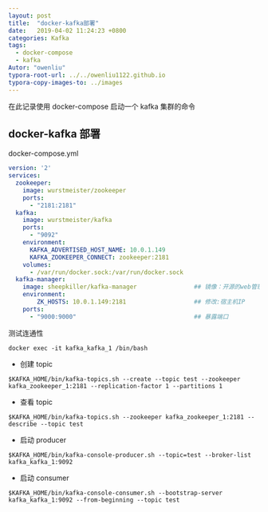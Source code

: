 ```yaml
---
layout: post
title:  "docker-kafka部署"
date:   2019-04-02 11:24:23 +0800
categories: Kafka
tags: 
  - docker-compose
  - kafka
Autor: "owenliu"
typora-root-url: ../../owenliu1122.github.io
typora-copy-images-to: ../images
---
```

在此记录使用 docker-compose 启动一个 kafka 集群的命令

## docker-kafka 部署

docker-compose.yml

``` yaml
version: '2'
services:
  zookeeper:
    image: wurstmeister/zookeeper
    ports:
      - "2181:2181"
  kafka:
    image: wurstmeister/kafka
    ports:
      - "9092"
    environment:
      KAFKA_ADVERTISED_HOST_NAME: 10.0.1.149
      KAFKA_ZOOKEEPER_CONNECT: zookeeper:2181
    volumes:
      - /var/run/docker.sock:/var/run/docker.sock
  kafka-manager:
    image: sheepkiller/kafka-manager                ## 镜像：开源的web管理kafka集群的界面
    environment:
        ZK_HOSTS: 10.0.1.149:2181                   ## 修改:宿主机IP
    ports:
      - "9000:9000"                                 ## 暴露端口
```

测试连通性

``` shell
docker exec -it kafka_kafka_1 /bin/bash
```

- 创建 topic

``` shell
$KAFKA_HOME/bin/kafka-topics.sh --create --topic test --zookeeper kafka_zookeeper_1:2181 --replication-factor 1 --partitions 1
```

- 查看 topic

``` shell
$KAFKA_HOME/bin/kafka-topics.sh --zookeeper kafka_zookeeper_1:2181 --describe --topic test
```

- 启动 producer

``` shell
$KAFKA_HOME/bin/kafka-console-producer.sh --topic=test --broker-list kafka_kafka_1:9092
```

- 启动 consumer

``` shell
$KAFKA_HOME/bin/kafka-console-consumer.sh --bootstrap-server kafka_kafka_1:9092 --from-beginning --topic test
```